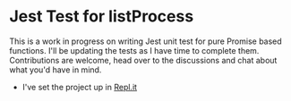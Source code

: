 # Jest Test for listProcess

This is a work in progress on writing Jest unit test for pure Promise based functions.  I'll be updating the tests as I have time to complete them.  Contributions are welcome, head over to the discussions and chat about what you'd have in mind.

- I've set the project up in [Repl.it](https://repl.it/@subz390/listProcess) 
